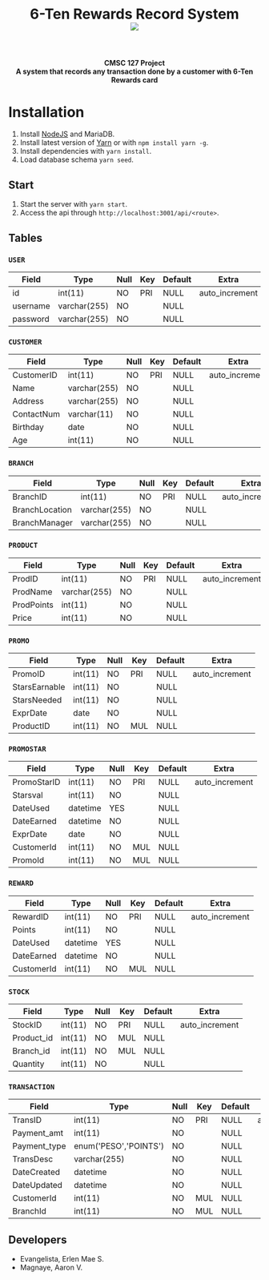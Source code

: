 <h1 align="center"></br> 6-Ten Rewards Record System </br>
	<img src="https://img.shields.io/badge/status-development-yellow.svg" />
</h1>
</br>
<h4 align="center">CMSC 127 Project </br> A system that records any transaction done by a customer with 6-Ten Rewards card
</h4>

# Installation
1. Install [NodeJS](https://nodejs.org/en/download/) and MariaDB.
2. Install latest version of [Yarn](https://yarnpkg.com/en/docs/install#alternatives-tab) or with `npm install yarn -g`.
3. Install dependencies with `yarn install`.
4. Load database schema `yarn seed`.

## Start
1. Start the server with `yarn start`.
2. Access the api through `http://localhost:3001/api/<route>`.



## Tables 

### `USER`

| Field    | Type         | Null | Key | Default | Extra          |
|----------|--------------|------|-----|---------|----------------|
| id       | int(11)      | NO   | PRI | NULL    | auto_increment |
| username | varchar(255) | NO   |     | NULL    |                |
| password | varchar(255) | NO   |     | NULL    |                |


### `CUSTOMER`

| Field      | Type         | Null | Key | Default | Extra          |
|------------|--------------|------|-----|---------|----------------|
| CustomerID | int(11)      | NO   | PRI | NULL    | auto_increment |
| Name       | varchar(255) | NO   |     | NULL    |                |
| Address    | varchar(255) | NO   |     | NULL    |                |
| ContactNum | varchar(11)  | NO   |     | NULL    |                |
| Birthday   | date         | NO   |     | NULL    |                |
| Age        | int(11)      | NO   |     | NULL    |                |


### `BRANCH`

| Field          | Type         | Null | Key | Default | Extra          |
|----------------|--------------|------|-----|---------|----------------|
| BranchID       | int(11)      | NO   | PRI | NULL    | auto_increment |
| BranchLocation | varchar(255) | NO   |     | NULL    |                |
| BranchManager  | varchar(255) | NO   |     | NULL    |                |


### `PRODUCT`

| Field      | Type         | Null | Key | Default | Extra          |
|------------|--------------|------|-----|---------|----------------|
| ProdID     | int(11)      | NO   | PRI | NULL    | auto_increment |
| ProdName   | varchar(255) | NO   |     | NULL    |                |
| ProdPoints | int(11)      | NO   |     | NULL    |                |
| Price      | int(11)      | NO   |     | NULL    |                |


### `PROMO`

| Field         | Type    | Null | Key | Default | Extra          |
|---------------|---------|------|-----|---------|----------------|
| PromoID       | int(11) | NO   | PRI | NULL    | auto_increment |
| StarsEarnable | int(11) | NO   |     | NULL    |                |
| StarsNeeded   | int(11) | NO   |     | NULL    |                |
| ExprDate      | date    | NO   |     | NULL    |                |
| ProductID     | int(11) | NO   | MUL | NULL    |                |


### `PROMOSTAR`

| Field       | Type     | Null | Key | Default | Extra          |
|-------------|----------|------|-----|---------|----------------|
| PromoStarID | int(11)  | NO   | PRI | NULL    | auto_increment |
| Starsval    | int(11)  | NO   |     | NULL    |                |
| DateUsed    | datetime | YES  |     | NULL    |                |
| DateEarned  | datetime | NO   |     | NULL    |                |
| ExprDate    | date     | NO   |     | NULL    |                |
| CustomerId  | int(11)  | NO   | MUL | NULL    |                |
| PromoId     | int(11)  | NO   | MUL | NULL    |                |


### `REWARD`

| Field      | Type     | Null | Key | Default | Extra          |
|------------|----------|------|-----|---------|----------------|
| RewardID   | int(11)  | NO   | PRI | NULL    | auto_increment |
| Points     | int(11)  | NO   |     | NULL    |                |
| DateUsed   | datetime | YES  |     | NULL    |                |
| DateEarned | datetime | NO   |     | NULL    |                |
| CustomerId | int(11)  | NO   | MUL | NULL    |                |


### `STOCK`

| Field      | Type    | Null | Key | Default | Extra          |
|------------|---------|------|-----|---------|----------------|
| StockID    | int(11) | NO   | PRI | NULL    | auto_increment |
| Product_id | int(11) | NO   | MUL | NULL    |                |
| Branch_id  | int(11) | NO   | MUL | NULL    |                |
| Quantity   | int(11) | NO   |     | NULL    |                |


### `TRANSACTION`

| Field        | Type                  | Null | Key | Default | Extra          |
|--------------|-----------------------|------|-----|---------|----------------|
| TransID      | int(11)               | NO   | PRI | NULL    | auto_increment |
| Payment_amt  | int(11)               | NO   |     | NULL    |                |
| Payment_type | enum('PESO','POINTS') | NO   |     | NULL    |                |
| TransDesc    | varchar(255)          | NO   |     | NULL    |                |
| DateCreated  | datetime              | NO   |     | NULL    |                |
| DateUpdated  | datetime              | NO   |     | NULL    |                |
| CustomerId   | int(11)               | NO   | MUL | NULL    |                |
| BranchId     | int(11)               | NO   | MUL | NULL    |                |


## Developers
* Evangelista, Erlen Mae S.
* Magnaye, Aaron V.